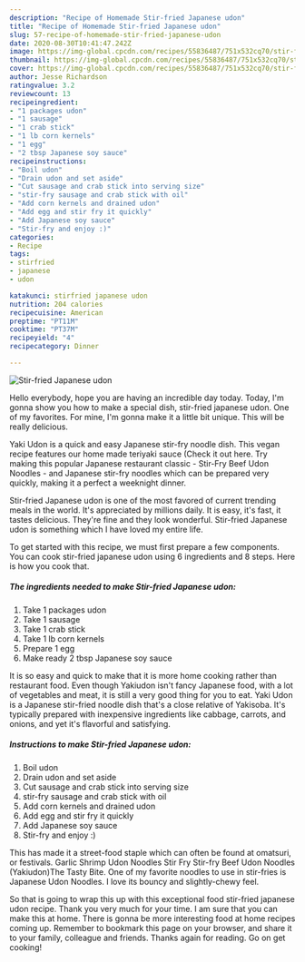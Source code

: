 ```yaml
---
description: "Recipe of Homemade Stir-fried Japanese udon"
title: "Recipe of Homemade Stir-fried Japanese udon"
slug: 57-recipe-of-homemade-stir-fried-japanese-udon
date: 2020-08-30T10:41:47.242Z
image: https://img-global.cpcdn.com/recipes/55836487/751x532cq70/stir-fried-japanese-udon-recipe-main-photo.jpg
thumbnail: https://img-global.cpcdn.com/recipes/55836487/751x532cq70/stir-fried-japanese-udon-recipe-main-photo.jpg
cover: https://img-global.cpcdn.com/recipes/55836487/751x532cq70/stir-fried-japanese-udon-recipe-main-photo.jpg
author: Jesse Richardson
ratingvalue: 3.2
reviewcount: 13
recipeingredient:
- "1 packages udon"
- "1 sausage"
- "1 crab stick"
- "1 lb corn kernels"
- "1 egg"
- "2 tbsp Japanese soy sauce"
recipeinstructions:
- "Boil udon"
- "Drain udon and set aside"
- "Cut sausage and crab stick into serving size"
- "stir-fry sausage and crab stick with oil"
- "Add corn kernels and drained udon"
- "Add egg and stir fry it quickly"
- "Add Japanese soy sauce"
- "Stir-fry and enjoy :)"
categories:
- Recipe
tags:
- stirfried
- japanese
- udon

katakunci: stirfried japanese udon 
nutrition: 204 calories
recipecuisine: American
preptime: "PT11M"
cooktime: "PT37M"
recipeyield: "4"
recipecategory: Dinner

---
```



![Stir-fried Japanese udon](https://img-global.cpcdn.com/recipes/55836487/751x532cq70/stir-fried-japanese-udon-recipe-main-photo.jpg)

Hello everybody, hope you are having an incredible day today. Today, I'm gonna show you how to make a special dish, stir-fried japanese udon. One of my favorites. For mine, I'm gonna make it a little bit unique. This will be really delicious.

Yaki Udon is a quick and easy Japanese stir-fry noodle dish. This vegan recipe features our home made teriyaki sauce (Check it out here. Try making this popular Japanese restaurant classic - Stir-Fry Beef Udon Noodles - and Japanese stir-fry noodles which can be prepared very quickly, making it a perfect a weeknight dinner.

Stir-fried Japanese udon is one of the most favored of current trending meals in the world. It's appreciated by millions daily. It is easy, it's fast, it tastes delicious. They're fine and they look wonderful. Stir-fried Japanese udon is something which I have loved my entire life.


To get started with this recipe, we must first prepare a few components. You can cook stir-fried japanese udon using 6 ingredients and 8 steps. Here is how you cook that.

<!--inarticleads1-->

##### The ingredients needed to make Stir-fried Japanese udon:

1. Take 1 packages udon
1. Take 1 sausage
1. Take 1 crab stick
1. Take 1 lb corn kernels
1. Prepare 1 egg
1. Make ready 2 tbsp Japanese soy sauce


It is so easy and quick to make that it is more home cooking rather than restaurant food. Even though Yakiudon isn&#39;t fancy Japanese food, with a lot of vegetables and meat, it is still a very good thing for you to eat. Yaki Udon is a Japanese stir-fried noodle dish that&#39;s a close relative of Yakisoba. It&#39;s typically prepared with inexpensive ingredients like cabbage, carrots, and onions, and yet it&#39;s flavorful and satisfying. 

<!--inarticleads2-->

##### Instructions to make Stir-fried Japanese udon:

1. Boil udon
1. Drain udon and set aside
1. Cut sausage and crab stick into serving size
1. stir-fry sausage and crab stick with oil
1. Add corn kernels and drained udon
1. Add egg and stir fry it quickly
1. Add Japanese soy sauce
1. Stir-fry and enjoy :)


This has made it a street-food staple which can often be found at omatsuri, or festivals. Garlic Shrimp Udon Noodles Stir Fry Stir-fry Beef Udon Noodles (Yakiudon)The Tasty Bite. One of my favorite noodles to use in stir-fries is Japanese Udon Noodles. I love its bouncy and slightly-chewy feel. 

So that is going to wrap this up with this exceptional food stir-fried japanese udon recipe. Thank you very much for your time. I am sure that you can make this at home. There is gonna be more interesting food at home recipes coming up. Remember to bookmark this page on your browser, and share it to your family, colleague and friends. Thanks again for reading. Go on get cooking!
